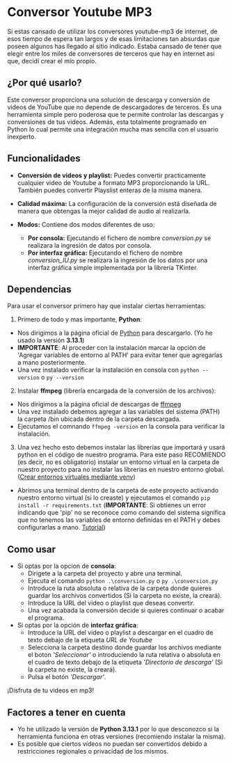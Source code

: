 # Conversor Youtube MP3

Si estas cansado de utilizar los conversores youtube-mp3 de internet, de esos tiempo de espera tan largos y de esas limitaciones tan absurdas que poseen algunos has llegado al sitio indicado. Estaba cansado de tener que elegir entre los miles de conversores de terceros que hay en internet asi que, decidí crear el mío propio.

## ¿Por qué usarlo?

Este conversor proporciona una solución de descarga y conversión de videos de YouTube que no depende de descargadores de terceros. Es una herramienta simple pero poderosa que te permite controlar las descargas y conversiones de tus videos. Además, esta totalmente programado en Python lo cual permite una integración mucha mas sencilla con el usuario inexperto.

## Funcionalidades

- **Conversión de videos y playlist:** Puedes convertir practicamente cualquier video de Youtube a formato MP3 proporcionando la URL. También puedes convertir Playslist enteras de la misma manera.

- **Calidad máxima:** La configuración de la conversión está diseñada de manera que obtengas la mejor calidad de audio al realizarla.

- **Modos:** Contiene dos modos diferentes de uso:
    - **Por consola:** Ejecutando el fichero de nombre *conversion.py* se realizara la ingresión de datos por consola.
    - **Por interfaz gráfica:** Ejecutando el fichero de nombre *conversion_IU.py* se realizara la ingresión de los datos por una interfaz gráfica simple implementada por la librería TKinter.

## Dependencias

Para usar el conversor primero hay que instalar ciertas herramientas:

1. Primero de todo y mas importante, **Python**: 
- Nos dirigimos a la página oficial de [Python](https://www.python.org/downloads/) para descargarlo. (Yo he usado la versión **3.13.1**)
- **IMPORTANTE**: Al proceder con la instalación marcar la opción de 'Agregar variables de entorno al PATH' para evitar tener que agregarlas a mano posteriormente.
- Una vez instalado verificar la instalación en consola con  ```` python --version ````  o ``` py --version ```

2. Instalar **ffmpeg** (librería encargada de la conversión de los archivos):
- Nos dirigimos a la página oficial de descargas de [ffmpeg](https://www.ffmpeg.org/download.html)
- Una vez instalado debemos agregar a las variables del sistema (PATH) la carpeta /bin ubicada dentro de la carpeta descargada.
- Ejecutamos el comnando ``` ffmpeg -version ``` en la consola para verificar la instalación.

3. Una vez hecho esto debemos instalar las librerias que importará y usará python en el código de nuestro programa. Para este paso RECOMIENDO (es decir, no es obligatorio) instalar un entorno virtual en la carpeta de nuestro proyecto para no instalar las librerias en nuestro entorno global. ([Crear entornos virtuales mediante venv](https://docs.python.org/es/3.13/tutorial/venv.html))
- Abrimos una terminal dentro de la carpeta de este proyecto activando nuestro entorno virtual (si lo creaste) y ejecutamos el comando ``` pip install -r requirements.txt ``` (**IMPORTANTE**: Si obtienes un error indicando que 'pip' no se reconoce como comando del sistema significa que no tenemos las variables de entorno definidas en el PATH y debes configurarlas a mano. [Tutorial](https://www.youtube.com/watch?v=4EGfl6sWQ18))

## Como usar

- Si optas por la opcion de **consola**:
    - Dirigete a la carpeta del proyecto y abre una terminal.
    - Ejecuta el comando ```python .\conversion.py``` o  ```py .\conversion.py```
    - Introduce la ruta absoluta o relativa de la carpeta donde quieres guardar los archivos convertidos (Si la carpeta no existe, la creará).
    - Introduce la URL del vídeo o playlist que deseas convertir.
    - Una vez acabada la conversión decide si quieres continuar o acabar el programa.
- Si optas por la opción de **interfaz gráfica**:
    - Introduce la URL del video o playlist a descargar en el cuadro de texto debajo de la etiqueta *URL de Youtube*
    - Selecciona la carpeta destino donde guardar los archivos mediante el boton *'Seleccionar'* o introduciendo la ruta relativa o absoluta en el cuadro de texto debajo de la etiqueta *'Directorio de descarga'* (Si la carpeta no existe, la creará).
    - Pulsa el botón *'Descargar'*.

¡Disfruta de tu videos en mp3!

## Factores a tener en cuenta

- Yo he utilizado la versión de **Python 3.13.1** por lo que desconozco si la herramienta funciona en otras versiones (recomiendo instalar la misma).
- Es posible que ciertos vídeos no puedan ser convertidos debido a restricciones regionales o privacidad de los mismos.